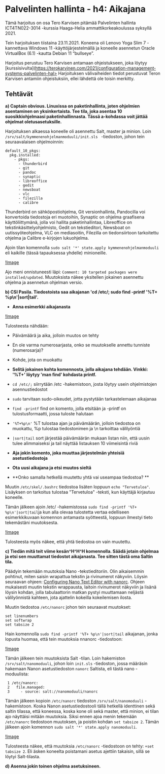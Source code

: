 # Palvelinten hallinta - h4: Aikajana

Tämä harjoitus on osa Tero Karvisen pitämää Palvelinten hallinta ICT4TN022-3014 -kurssia
Haaga-Helia ammattikorkeakoulussa syksyllä 2021.

Tein harjoituksen tiistaina 23.11.2021. Koneena oli Lenovo Yoga Slim 7 -kannettava
Windows 11 -käyttöjärjestelmällä ja koneelle asennetun Oracle VirtualBox (6.1) -kautta
Debian 11 “bullseye”.

Harjoitus perustuu Tero Karvisen antamaan ohjeistukseen, joka löytyy
[kurssisivulta](https://terokarvinen.com/2021/configuration-management-systems-palvelinten-hal>
Harjoituksen välivaiheiden tiedot perustuvat Teron Karvisen antamiin
ohjeistuksiin, ellei lähdettä ole toisin merkitty.

## Tehtävät

**a) Captain obvious. Linuxissa on paketinhallinta, joten ohjelmien asentaminen on yksinkertaista. Tee tila, joka asentaa 10 suosikkiohjelmaasi paketinhallinnasta. Tässä a-kohdassa voit jättää ohjelmat oletusasetuksille.**

Harjoituksen alkaessa koneelle oli asennettu Salt, master ja minion. Loin `/srv/salt/kymmenenohjelmanmoduuli/init.sls ` -tiedoston, johon tein seuraavalaisen ohjelmoinnin:

```	
default_10_pkgs:
  pkg.installed:
    - pkgs:
      - thunderbird
      - git
      - pandoc
      - synaptic
      - libreoffice
      - gedit
      - newsboat
      - vlc
      - filezilla
      - calibre
```

Thunderbird on sähköpostiohjelma, Git versionhallinta, Pandocilla voi 
konvertoida tiedostoja eri muotoihin, Synaptic on ohjelma graafisena käyttöliittymänä, jolla voi hallita paketinhallintaa,
Libreoffice on tekstinkäsittelyohjelmisto, Gedit on tekstieditori, Newsboat on uutissyöteohjelma, 
VLC on mediasoitin, Filezilla on tiedonsiirtoon tarkoitettu ohjelma ja Calibre e-kirjojen lukuohjelma.

Ajoin tilan komennolla `sudo salt '*' state.apply kymmenenohjelmanmoduuli` eli kaikille (tässä tapauksessa yhdelle) minioneille.

[!Image](/screenshots/h4_2.png)

Ajo meni onnistuneesti läpi:  `Comment: 10 targeted packages were installed/updated`. Muutoksista näkee yksitellen jokainen asennettu ohjelma ja asennetun ohjelman versio.

**b) CSI Pasila. Tiedostoista saa aikajanan 'cd /etc/; sudo find -printf '%T+ %p\n'|sort|tail'.**

* **Anna esimerkki aikajanasta**

[!Image](screenshots/h4_3.png)

Tulosteesta nähdään: 
* Päivämäärä ja aika, jolloin muutos on tehty
* En ole varma numerosarjasta, onko se muutokselle annettu tunniste (numerosarja)?
* Kohde, jota on muokattu

* **Selitä jokainen kohta komennosta, jolla aikajana tehdään. Vinkki: '%T+' löytyy 'man find' kohdasta printf.**

* `cd /etc/;` siirrytään /etc -hakemistoon, josta löytyy usein ohjelmistojen asennustiedostot
* `sudo` tarvitaan sudo-oikeudet, jotta pystytään tarkastelemaan aikajanaa
* `find -printf` find on komento, jolla etsitään ja -printf on tulostusformaatti, jossa tuloste halutaan
* `'%T+%p\n'` %T tulostaa ajan ja päivämäärän, jolloin tiedostoa on muokattu, %p tulostaa tiedostonimen ja \n tarkoittaa välilyöntiä
* `|sort|tail` sort järjestää päivämäärän mukaan listan niin, että uusin tulee alimmaiseksi ja tail näyttää listauksen 10 viimeisintä riviä

* **Aja jokin komento, joka muuttaa järjestelmän yhteisiä asetustiedostoja**
* **Ota uusi aikajana ja etsi muutos sieltä**
* **Onko samalla hetkellä muutettu yhtä vai useampaa tiedostoa? **

Muutin `/etc/skel/.bashrc` tiedostoa lisäten loppuun `echo "Tervetuloa"`. Lisäyksen on tarkoitus tulostaa "Tervetuloa" -teksti, kun käyttäjä kirjautuu koneelle.

Tämän jälkeen ajoin /etc/ -hakemistossa `sudo find -printf '%T+ %p\n'|sort|tail`ja kun alla olevaa tulostetta vertaa edelliseen esimerkkikuvaan komennon antamasta syötteestä, loppuun ilmestyi tieto tekemästäni muutoksesta.

[!Image](./screenshots/h4_4.png)

Tulosteesta myös näkee, että yhtä tiedostoa on vain muutettu.

**c) Tiedän mitä teit viime kesän^H^H^H komennolla. Säädä jotain ohjelmaa ja etsi sen muuttamat tiedostot aikajanasta. Tee sitten tästä oma Saltin tila.**

Päädyin tekemään muutoksia Nano -tekstieditoriin. Olin aikaisemmin pohtinut, miten saisin wrapattua tekstin ja rivinumerot näkyviin. Löysin seuraavan ohjeen: [Configuring Nano Text Editor with nanorc](https://linuxhint.com/configure_nano_text_editor_nanorc/). Ohjeen mukaisesti muutin tekstin wrappausta, laitoin rivinumerot näkyviin ja lisänä löysin kohdan, jolla tabulaattorin matkan pystyi muuttamaan neljästä välilyönnistä kahteen, jota ajattelin kokeilla kokeilemisen ilosta.

Muutin tiedostoa `/etc/nanorc` johon tein seuraavat muutokset:

``` 
set linenumbers
set softwrap
set tabsize 2
```

Hain komennolla `sudo find -printf '%T+ %p\n'|sort|tail` aikajanan, jonka lopusta huomaa, että tein muutoksia nnanorc -tiedostoon:

[!Image](h4_5.png)

Tämän jälkeen tein muutoksista Salt -tilan. Loin hakemiston `/srv/salt/nanomoduuli`, johon loin `init.sls` -tiedoston, jossa määräsin hakemaan Nanon asetustiedoston `nanorc` Saltista, eli tästä nano -moduulista:

```
 1 /etc/nanorc:
 2   file.managed:
 3     - source: salt://nanomoduuli/nanorc
```

Tämän jälkeen kopioin `/etc/nanorc` tiedoston `/srv/salt/nanomoduuli` -hakemistoon. Koska Nanon asetustiedostooli tällä hetkellä identtinen sekä saltin tilassa, että koneessa, koska kone oli sekä master, että minion, ei tilan ajo näyttäisi mitään muutoksia. Siksi ennen ajoa menin tekemään `/etc/nanorc` tiedostoon muutoksen, ja poistin kohdan `set tabsize 2`. Tämän jälkeen ajoin komennon `sudo salt '*' state.apply nanomoduuli`. 

[!Image](h4_6.png)

Tulosteesta näkee, että muutoksia `/etc/nanorc` -tiedostoon on tehty: `+set tabsize 2`. Eli äsken koneelta poistamani asetus ajettiin takaisin, sillä se löytyi Salt-tilasta.  



**d) Asenna jokin toinen ohjelma asetuksineen.**


